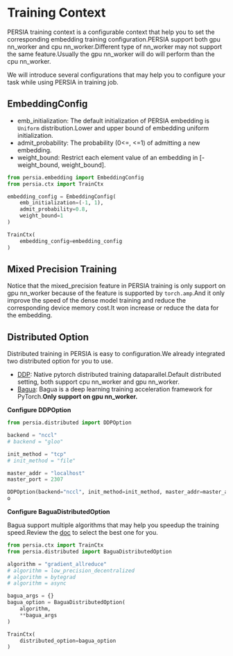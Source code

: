 # Training Context
PERSIA training context is a configurable context that help you to set the corresponding embedding training configuration.PERSIA support both gpu nn_worker and cpu nn_worker.Different type of nn_worker may not support the same feature.Usually the gpu nn_worker will do will perform than the cpu nn_worker.

We will introduce several configurations that may help you to configure your task while using PERSIA in training job.

## EmbeddingConfig

- emb_initialization: The default initialization of PERSIA embedding is `Uniform` distribution.Lower and upper bound of embedding uniform initialization.
- admit_probability: The probability (0<=, <=1) of admitting a new embedding.
- weight_bound: Restrict each element value of an embedding in [-weight_bound, weight_bound].

```python
from persia.embedding import EmbeddingConfig
from persia.ctx import TrainCtx

embedding_config = EmbeddingConfig(
    emb_initialization=(-1, 1),
    admit_probability=0.8,
    weight_bound=1
)

TrainCtx(
    embedding_config=embedding_config
)
```
## Mixed Precision Training

Notice that the mixed_precision feature in PERSIA training is only support on gpu nn_worker because of the feature is supported by `torch.amp`.And it only improve the speed of the dense model training and reduce the corresponding device memory cost.It won increase or reduce the data for the embedding.

## Distributed Option
Distributed training in PERSIA is easy to configuration.We already integrated two distributed option for you to use.

- [DDP](https://pytorch.org/docs/stable/distributed.html): Native pytorch distributed training dataparallel.Default distributed setting, both support cpu nn_worker and gpu nn_worker.
- [Bagua](https://tutorials.baguasys.com/introduction): Bagua is a deep learning training acceleration framework for PyTorch.**Only support on gpu nn_worker.**

**Configure DDPOption**
```python
from persia.distributed import DDPOption

backend = "nccl"
# backend = "gloo"

init_method = "tcp"
# init_method = "file"

master_addr = "localhost"
master_port = 2307

DDPOption(backend="nccl", init_method=init_method, master_addr=master_addr, master_port=master_port)
o
```

**Configure BaguaDistributedOption**

Bagua support multiple algorithms that may help you speedup the training speed.Review the [doc](https://tutorials.baguasys.com/algorithms/) to select the best one for you.

```python
from persia.ctx import TrainCtx
from persia.distributed import BaguaDistributedOption

algorithm = "gradient_allreduce"
# algorithm = low_precision_decentralized
# algorithm = bytegrad
# algorithm = async

bagua_args = {}
bagua_option = BaguaDistributedOption(
    algorithm,
    **bagua_args
)

TrainCtx(
    distributed_option=bagua_option
)
```